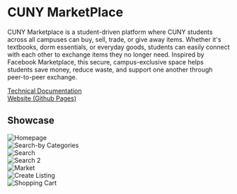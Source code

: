 # CUNY MarketPlace

CUNY Marketplace is a student-driven platform where CUNY students across all campuses can buy, sell, trade, or give away items. Whether it's textbooks, dorm essentials, or everyday goods, students can easily connect with each other to exchange items they no longer need. Inspired by Facebook Marketplace, this secure, campus-exclusive space helps students save money, reduce waste, and support one another through peer-to-peer exchange.

[Technical Documentation](https://docs.google.com/document/d/12GLzWKw6-QEVt2M-4xpZk_99jVa4LjzbkP3B8jObcso/edit?tab=t.59wh5sjtvb14) <br>
[Website (Github Pages)](https://immelkins.github.io/CISC-3650-Group-Project/) <br>

## Showcase
![Homepage](https://github.com/immelkins/CISC-3650-Group-Project/blob/main/images/CMP-Homepage.png?raw=true) <br>
![Search-by Categories](https://github.com/immelkins/CISC-3650-Group-Project/blob/main/images/CMP-Search-By-Categories.png?raw=true) <br>
![Search](https://github.com/immelkins/CISC-3650-Group-Project/blob/main/images/CMP-Search.png?raw=true) <br>
![Search 2](https://github.com/immelkins/CISC-3650-Group-Project/blob/main/images/CMP-Search-2.png?raw=true) <br>
![Market](https://github.com/immelkins/CISC-3650-Group-Project/blob/main/images/CMP-Market.png?raw=true) <br>
![Create Listing](https://github.com/immelkins/CISC-3650-Group-Project/blob/main/images/CMP-Market-Create-Listing.png?raw=true) <br>
![Shopping Cart](https://github.com/immelkins/CISC-3650-Group-Project/blob/main/images/CMP-Shopping-Cart.png?raw=true) <br>
